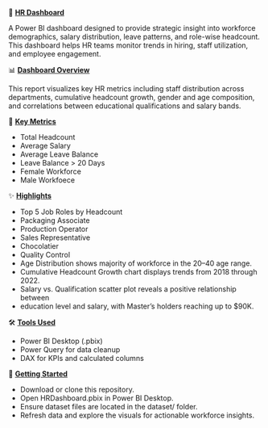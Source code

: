 👥 <ins>**HR Dashboard**</ins>

A Power BI dashboard designed to provide strategic insight into workforce demographics, salary distribution, leave patterns, and role-wise headcount. This dashboard helps HR teams monitor trends in hiring, staff utilization, and employee engagement.

📊 <ins>**Dashboard Overview**</ins>

This report visualizes key HR metrics including staff distribution across departments, cumulative headcount growth, gender and age composition, and correlations between educational qualifications and salary bands.

📌 <ins>**Key Metrics**</ins>

- Total Headcount
- Average Salary
- Average Leave Balance
- Leave Balance > 20 Days
- Female Workforce
- Male Workfoece

✨ <ins>**Highlights**</ins>
- Top 5 Job Roles by Headcount
- Packaging Associate
- Production Operator
- Sales Representative
- Chocolatier
- Quality Control
- Age Distribution shows majority of workforce in the 20–40 age range.
- Cumulative Headcount Growth chart displays trends from 2018 through 2022.
- Salary vs. Qualification scatter plot reveals a positive relationship between 
- education level and salary, with Master’s holders reaching up to $90K.
  
🛠️ <ins>**Tools Used**</ins>
- Power BI Desktop (.pbix)
- Power Query for data cleanup
- DAX for KPIs and calculated columns

🚀 <ins>**Getting Started**</ins>
- Download or clone this repository.
- Open HRDashboard.pbix in Power BI Desktop.
- Ensure dataset files are located in the dataset/ folder.
- Refresh data and explore the visuals for actionable workforce insights.

